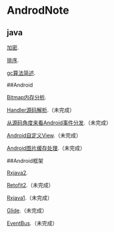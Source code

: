 # AndrodNote
## java
[加密](https://github.com/litian1a/AndrodNote/blob/master/md/encrypt.md).

[排序](https://github.com/litian1a/AndrodNote/blob/master/md/sort.md).

[gc算法简述](https://github.com/litian1a/AndrodNote/blob/master/md/gc.md).


##Android

[Bitmap内存分析](https://github.com/litian1a/AndrodNote/blob/master/md/bitmap.md).

[Handler源码解析](https://github.com/litian1a/AndrodNote/blob/master/md/handler.md).（未完成）

[从源码角度来看Android事件分发](https://github.com/litian1a/AndrodNote/blob/master/md/touch.md).（未完成）

[Android自定义View](https://github.com/litian1a/AndrodNote/blob/master/md/view.md).（未完成）

[Android图片缓存处理](https://github.com/litian1a/AndrodNote/blob/master/md/lrucatch.md).（未完成）

##Android框架

[Rxjava2](https://github.com/litian1a/AndrodNote/blob/master/md/Rxjava2.md).


[Retofit2](https://github.com/litian1a/AndrodNote/blob/master/md/retrofit.md).（未完成）

[Rxjava1](https://github.com/litian1a/AndrodNote/blob/master/md/Rxjava1.md).（未完成）

[Glide](https://github.com/litian1a/AndrodNote/blob/master/md/Glide.md).（未完成）

[EventBus](https://github.com/litian1a/AndrodNote/blob/master/md/EventBus.md).（未完成）




